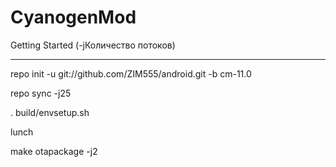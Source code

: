 CyanogenMod
===========

Getting Started (-jКоличество потоков)

---------------

repo init -u git://github.com/ZIM555/android.git -b cm-11.0

repo sync -j25

. build/envsetup.sh

lunch

make otapackage -j2

